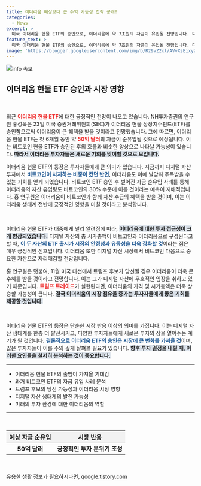 ```yaml
---
title: 이더리움 예상보다 큰 수익 가능성 전략 공개!
categories:
  - News
excerpt: >
  미국 이더리움 현물 ETF의 승인으로, 이더리움에 약 7조원의 자금이 유입될 전망입니다. 디지털 자산 투자 접근성이 높아지면서 이더리움 생태계에 새로운 기회가 열릴 것입니다. 11월 대통령 선거에서도 큰 수혜가 예상됩니다!
feature_text: >
  미국 이더리움 현물 ETF의 승인으로, 이더리움에 약 7조원의 자금이 유입될 전망입니다. 디지털 자산 투자 접근성이 높아지면서 이더리움 생태계에 새로운 기회가 열릴 것입니다. 11월 대통령 선거에서도 큰 수혜가 예상됩니다!
image: 'https://blogger.googleusercontent.com/img/b/R29vZ2xl/AVvXsEixyZcFfHzMRdzZMjFBmAUKJYCLCGyLL1o632UiGVXcaFdKo_bkvkuCioo0uUKlGfBVcT3P84aROyZIXSBEx3Aw5nCQ3pTgDom1WDC4m8eifvWiAmWEEVb4x6G_l8C0QH225ldMjyaFvpxGEBGNO37VmDTDMHGhJPq73UglMfDca1-0aw/s1600/blogspot.png'
---
```


<p><img src="https://blogger.googleusercontent.com/img/b/R29vZ2xl/AVvXsEixyZcFfHzMRdzZMjFBmAUKJYCLCGyLL1o632UiGVXcaFdKo_bkvkuCioo0uUKlGfBVcT3P84aROyZIXSBEx3Aw5nCQ3pTgDom1WDC4m8eifvWiAmWEEVb4x6G_l8C0QH225ldMjyaFvpxGEBGNO37VmDTDMHGhJPq73UglMfDca1-0aw/s1600/blogspot.png" alt="info 속보" /></p>

<h2 data-ke-size="size26">이더리움 현물 ETF 승인과 시장 영향</h2>

<p data-ke-size="size16">&nbsp;</p>

<p>최근 <b><span style="color: #ee2323;">이더리움 현물 ETF</span></b>에 대한 긍정적인 전망이 나오고 있습니다. NH투자증권의 연구원 홍성욱은 23일 미국 증권거래위원회(SEC)가 이더리움 현물 상장지수펀드(ETF)를 승인함으로써 이더리움이 큰 혜택을 받을 것이라고 전망했습니다. 그에 따르면, 이더리움 현물 ETF는 첫 6개월 동안 약 <b><span style="color: #ee2323;">50억 달러</span></b>의 자금이 순유입될 것으로 예상됩니다. 이는 비트코인 현물 ETF가 승인된 후의 흐름과 비슷한 양상으로 나타날 가능성이 있습니다. <b><span style="background-color: #21538527;">따라서 이더리움 투자자들은 새로운 기회를 맞이할 것으로 보입니다.</span></b></p>

<p>이더리움 현물 ETF의 등장은 투자자들에게 큰 의미가 있습니다. 지금까지 디지털 자산 투자에서 <b><span style="color: #1a5490;">비트코인이 차지하는 비중이 컸던 반면</span></b>, 이더리움도 이에 발맞춰 주목받을 수 있는 기회를 얻게 되었습니다. 비트코인 ETF 승인 후 벌어진 자금 순유입 사례를 통해 이더리움의 자산 유입량도 비트코인의 30% 수준에 이를 것이라는 예측이 지배적입니다. 홍 연구원은 이더리움이 비트코인과 함께 자산 수급의 혜택을 받을 것이며, 이는 이더리움 생태계 전반에 긍정적인 영향을 미칠 것이라고 분석합니다. </p>

<p data-ke-size="size16">&nbsp;</p>

<p>이더리움 현물 ETF가 대중에게 널리 알려짐에 따라, <b><span style="background-color: #21538527;">이더리움에 대한 투자 접근성이 크게 향상되었습니다.</span></b> 디지털 자산의 총 시가총액이 비트코인과 이더리움으로 구성된다고 할 때, <b><span style="color: #1a5490;">이 두 자산의 ETF 출시가 시장의 안정성과 유동성을 더욱 강화할 것</span></b>이라는 점은 매우 긍정적인 신호입니다. 이더리움 또한 디지털 자산 시장에서 비트코인 다음으로 중요한 자산으로 자리매김할 전망입니다.</p>

<p>홍 연구원은 덧붙여, 11월 미국 대선에서 트럼프 후보가 당선될 경우 이더리움이 더욱 큰 수혜를 받을 것이라고 전망합니다. 이는 그가 디지털 자산에 우호적인 입장을 취하고 있기 때문입니다. <b><span style="color: #ee2323;">트럼프 트레이드</span></b>가 실현된다면, 이더리움의 가격 및 시가총액은 더욱 상승할 가능성이 큽니다. <b><span style="background-color: #21538527;">결국 이더리움의 시장 점유율 증가는 투자자들에게 좋은 기회를 제공할 것입니다.</span></b></p>

<p data-ke-size="size16">&nbsp;</p>

<p>이더리움 현물 ETF의 등장은 단순한 시장 반응 이상의 의미를 가집니다. 이는 디지털 자산 생태계를 한층 더 발전시키고, 다양한 투자자들에게 새로운 투자의 장을 열어주는 계기가 될 것입니다. <b><span style="color: #1a5490;">결론적으로 이더리움 ETF의 승인은 시장에 큰 변화를 가져올 것</span></b>이며, 많은 투자자들이 이를 주의 깊게 살펴볼 필요가 있습니다. <b><span style="background-color: #21538527;">향후 투자 결정을 내릴 때, 이러한 요인들을 철저히 분석하는 것이 중요합니다.</span></b></p>

<hr>

<ul>
<li>이더리움 현물 ETF의 출범이 가져올 기대감</li>
<li>과거 비트코인 ETF의 자금 유입 사례 분석</li>
<li>트럼프 후보의 당선 가능성과 이더리움 시장 영향</li>
<li>디지털 자산 생태계의 발전 가능성</li>
<li>미래의 투자 환경에 대한 이더리움의 역할</li>
</ul>

<hr>

<p data-ke-size="size16">&nbsp;</p>

<table style="width: 100%; border-collapse: collapse;">
    <thead>
        <tr>
            <th style="text-align: center; background-color: #f2f2f2;"><b>예상 자금 순유입</b></th>
            <th style="text-align: center; background-color: #f2f2f2;"><b>시장 반응</b></th>
        </tr>
    </thead>
    <tbody>
        <tr>
            <td style="text-align: center; height: 17px;"><b>50억 달러</b></td>
            <td style="text-align: center; height: 17px;"><b>긍정적인 투자 분위기 조성</b></td>
        </tr>
    </tbody>
</table>

<p data-ke-size="size16">&nbsp;</p>
유용한 생활 정보가 필요하시다면, <a href="https://qoogle.tistory.com" rel="dofollow">qoogle.tistory.com</a>


